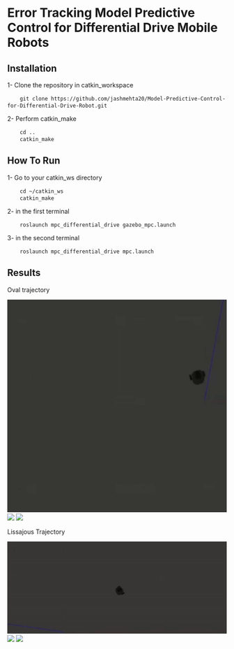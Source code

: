 # Error Tracking Model Predictive Control for Differential Drive Mobile Robots


## Installation

1- Clone the repository in catkin_workspace
```shell
    git clone https://github.com/jashmehta20/Model-Predictive-Control-for-Differential-Drive-Robot.git
```
2- Perform catkin_make 
```shell
    cd ..
    catkin_make
```

## How To Run

1- Go to your catkin_ws directory
```shell
    cd ~/catkin_ws
    catkin_make
```
2- in the first terminal
```shell
    roslaunch mpc_differential_drive gazebo_mpc.launch
```
3- in the second terminal
```shell
    roslaunch mpc_differential_drive mpc.launch
```

## Results

Oval trajectory

![](ezgif.com-gif-maker.gif)
![](ezgif.com-gif-maker-3.gif)
![](ezgif.com-gif-maker-4.gif)

Lissajous Trajectory

![](ezgif.com-gif-maker-5.gif)
![](ezgif.com-gif-maker-6.gif)
![](ezgif.com-gif-maker-7.gif)
